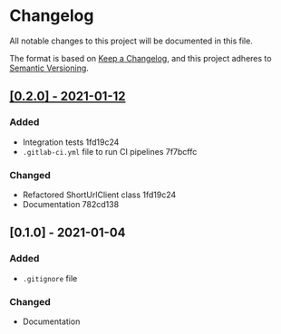 # Changelog
All notable changes to this project will be documented in this file.

The format is based on [Keep a Changelog](https://keepachangelog.com/en/1.0.0/),
and this project adheres to [Semantic Versioning](https://semver.org/spec/v2.0.0.html).

## [[0.2.0] - 2021-01-12](https://gitlab.pdmfc.com/pdmfc/short-url-package/-/compare/0.1.0...0.2.0) 
### Added
- Integration tests 1fd19c24
- `.gitlab-ci.yml` file to run CI pipelines 7f7bcffc
### Changed
- Refactored ShortUrlClient class 1fd19c24
- Documentation 782cd138

## [0.1.0] - 2021-01-04
### Added
- `.gitignore` file
### Changed
- Documentation
